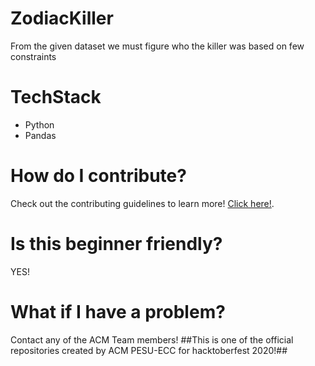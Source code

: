 # ZodiacKiller
  From the given dataset we must figure who the killer was based on few constraints
# TechStack
  * Python
  * Pandas
# How do I contribute?
  Check out the contributing guidelines to learn more!
  [Click here!](https://github.com/acmpesuecc/ZodiacKiller/blob/master/contributingrules.md).
  
# Is this beginner friendly?
  YES!
# What if I have a problem?
  Contact any of the ACM Team members!
  ##This is one of the official repositories created by ACM PESU-ECC for hacktoberfest 2020!## 
